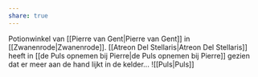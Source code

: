 ```yaml
---
share: true
---
```

Potionwinkel van [[Pierre van Gent|Pierre van Gent]] in [[Zwanenrode|Zwanenrode]]. [[Atreon Del Stellaris|Atreon Del Stellaris]] heeft in [[de Puls opnemen bij Pierre|de Puls opnemen bij Pierre]] gezien dat er meer aan de hand lijkt in de kelder...
![[Puls|Puls]]